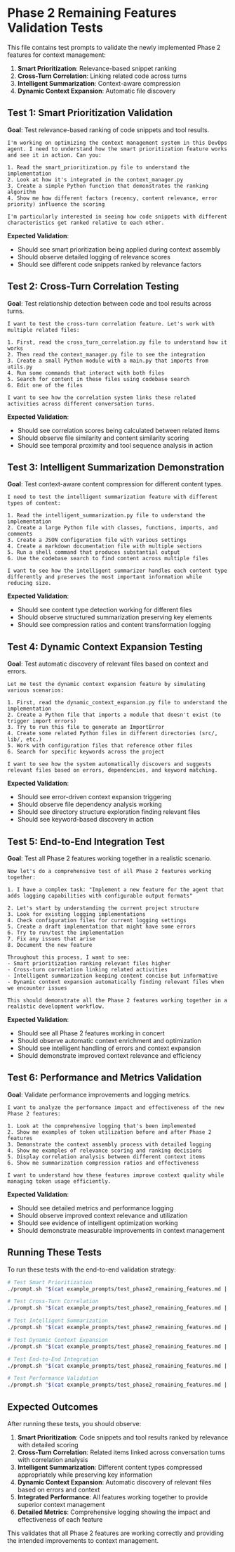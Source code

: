 # Phase 2 Remaining Features Validation Tests

This file contains test prompts to validate the newly implemented Phase 2 features for context management:

1. **Smart Prioritization**: Relevance-based snippet ranking
2. **Cross-Turn Correlation**: Linking related code across turns  
3. **Intelligent Summarization**: Context-aware compression
4. **Dynamic Context Expansion**: Automatic file discovery

## Test 1: Smart Prioritization Validation

**Goal**: Test relevance-based ranking of code snippets and tool results.

```
I'm working on optimizing the context management system in this DevOps agent. I need to understand how the smart prioritization feature works and see it in action. Can you:

1. Read the smart_prioritization.py file to understand the implementation
2. Look at how it's integrated in the context_manager.py 
3. Create a simple Python function that demonstrates the ranking algorithm
4. Show me how different factors (recency, content relevance, error priority) influence the scoring

I'm particularly interested in seeing how code snippets with different characteristics get ranked relative to each other.
```

**Expected Validation**: 
- Should see smart prioritization being applied during context assembly
- Should observe detailed logging of relevance scores
- Should see different code snippets ranked by relevance factors

## Test 2: Cross-Turn Correlation Testing

**Goal**: Test relationship detection between code and tool results across turns.

```
I want to test the cross-turn correlation feature. Let's work with multiple related files:

1. First, read the cross_turn_correlation.py file to understand how it works
2. Then read the context_manager.py file to see the integration
3. Create a small Python module with a main.py that imports from utils.py
4. Run some commands that interact with both files
5. Search for content in these files using codebase search
6. Edit one of the files

I want to see how the correlation system links these related activities across different conversation turns.
```

**Expected Validation**:
- Should see correlation scores being calculated between related items
- Should observe file similarity and content similarity scoring
- Should see temporal proximity and tool sequence analysis in action

## Test 3: Intelligent Summarization Demonstration

**Goal**: Test context-aware content compression for different content types.

```
I need to test the intelligent summarization feature with different types of content:

1. Read the intelligent_summarization.py file to understand the implementation
2. Create a large Python file with classes, functions, imports, and comments
3. Create a JSON configuration file with various settings
4. Create a markdown documentation file with multiple sections
5. Run a shell command that produces substantial output
6. Use the codebase search to find content across multiple files

I want to see how the intelligent summarizer handles each content type differently and preserves the most important information while reducing size.
```

**Expected Validation**:
- Should see content type detection working for different files
- Should observe structured summarization preserving key elements
- Should see compression ratios and content transformation logging

## Test 4: Dynamic Context Expansion Testing

**Goal**: Test automatic discovery of relevant files based on context and errors.

```
Let me test the dynamic context expansion feature by simulating various scenarios:

1. First, read the dynamic_context_expansion.py file to understand the implementation
2. Create a Python file that imports a module that doesn't exist (to trigger import errors)
3. Try to run this file to generate an ImportError
4. Create some related Python files in different directories (src/, lib/, etc.)
5. Work with configuration files that reference other files
6. Search for specific keywords across the project

I want to see how the system automatically discovers and suggests relevant files based on errors, dependencies, and keyword matching.
```

**Expected Validation**:
- Should see error-driven context expansion triggering
- Should observe file dependency analysis working
- Should see directory structure exploration finding relevant files
- Should see keyword-based discovery in action

## Test 5: End-to-End Integration Test

**Goal**: Test all Phase 2 features working together in a realistic scenario.

```
Now let's do a comprehensive test of all Phase 2 features working together:

1. I have a complex task: "Implement a new feature for the agent that adds logging capabilities with configurable output formats"

2. Let's start by understanding the current project structure
3. Look for existing logging implementations
4. Check configuration files for current logging settings
5. Create a draft implementation that might have some errors
6. Try to run/test the implementation
7. Fix any issues that arise
8. Document the new feature

Throughout this process, I want to see:
- Smart prioritization ranking relevant files higher
- Cross-turn correlation linking related activities
- Intelligent summarization keeping content concise but informative  
- Dynamic context expansion automatically finding relevant files when we encounter issues

This should demonstrate all the Phase 2 features working together in a realistic development workflow.
```

**Expected Validation**:
- Should see all Phase 2 features working in concert
- Should observe automatic context enrichment and optimization
- Should see intelligent handling of errors and context expansion
- Should demonstrate improved context relevance and efficiency

## Test 6: Performance and Metrics Validation

**Goal**: Validate performance improvements and logging metrics.

```
I want to analyze the performance impact and effectiveness of the new Phase 2 features:

1. Look at the comprehensive logging that's been implemented
2. Show me examples of token utilization before and after Phase 2 features
3. Demonstrate the context assembly process with detailed logging
4. Show me examples of relevance scoring and ranking decisions
5. Display correlation analysis between different context items
6. Show me summarization compression ratios and effectiveness

I want to understand how these features improve context quality while managing token usage efficiently.
```

**Expected Validation**:
- Should see detailed metrics and performance logging
- Should observe improved context relevance and utilization
- Should see evidence of intelligent optimization working
- Should demonstrate measurable improvements in context management

## Running These Tests

To run these tests with the end-to-end validation strategy:

```bash
# Test Smart Prioritization
./prompt.sh "$(cat example_prompts/test_phase2_remaining_features.md | grep -A 20 'Test 1:')"

# Test Cross-Turn Correlation  
./prompt.sh "$(cat example_prompts/test_phase2_remaining_features.md | grep -A 20 'Test 2:')"

# Test Intelligent Summarization
./prompt.sh "$(cat example_prompts/test_phase2_remaining_features.md | grep -A 20 'Test 3:')"

# Test Dynamic Context Expansion
./prompt.sh "$(cat example_prompts/test_phase2_remaining_features.md | grep -A 20 'Test 4:')"

# Test End-to-End Integration
./prompt.sh "$(cat example_prompts/test_phase2_remaining_features.md | grep -A 30 'Test 5:')"

# Test Performance Validation
./prompt.sh "$(cat example_prompts/test_phase2_remaining_features.md | grep -A 20 'Test 6:')"
```

## Expected Outcomes

After running these tests, you should observe:

1. **Smart Prioritization**: Code snippets and tool results ranked by relevance with detailed scoring
2. **Cross-Turn Correlation**: Related items linked across conversation turns with correlation analysis
3. **Intelligent Summarization**: Different content types compressed appropriately while preserving key information
4. **Dynamic Context Expansion**: Automatic discovery of relevant files based on errors and context
5. **Integrated Performance**: All features working together to provide superior context management
6. **Detailed Metrics**: Comprehensive logging showing the impact and effectiveness of each feature

This validates that all Phase 2 features are working correctly and providing the intended improvements to context management. 